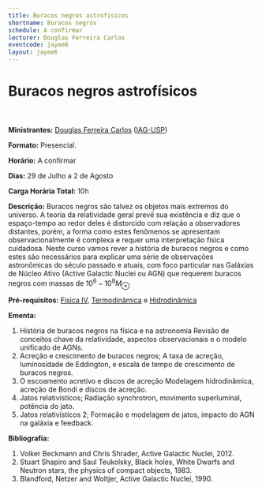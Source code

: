```yaml
---
title: Buracos negros astrofísicos
shortname: Buracos negros
schedule: A confirmar
lecturer: Douglas Ferreira Carlos
eventcode: jayme6
layout: jayme6
---
```

# Buracos negros astrofísicos <br><br>

**Ministrantes:** [Douglas Ferreira Carlos](http://lattes.cnpq.br/0502625319203084) ([IAG-USP](https://www.iag.usp.br/))

**Formato:** Presencial.

**Horário:** A confirmar

**Dias:** 29 de Julho a 2 de Agosto

**Carga Horária Total:** 10h

**Descrição:**  Buracos negros são talvez os objetos mais extremos do universo. A teoria da relatividade
geral prevê sua existência e diz que o espaço-tempo ao redor deles é distorcido com
relação a observadores distantes, porém, a forma como estes fenômenos se apresentam
observacionalmente é complexa e requer uma interpretação física cuidadosa. Neste curso
vamos rever a história de buracos negros e como estes são necessários para explicar uma
série de observações astronômicas do século passado e atuais, com foco particular nas
Galáxias de Núcleo Ativo (Active Galactic Nuclei ou AGN) que requerem buracos negros
com massas de $10^6 - 10^8 M_\otimes$

**Pré-requisitos:** [Física IV](https://uspdigital.usp.br/jupiterweb/obterDisciplina?sgldis=4302212&verdis=1), [Termodinâmica](https://uspdigital.usp.br/jupiterweb/obterDisciplina?sgldis=4302308&verdis=1) e [Hidrodinâmica]()

**Ementa:** 

1. História de buracos negros na física e na astronomia Revisão de conceitos chave da relatividade, aspectos observacionais e o modelo unificado de AGNs.
2. Acreção e crescimento de buracos negros; A taxa de acreção, luminosidade de Eddington, e escala de tempo de crescimento de buracos negros.
3. O escoamento acretivo e discos de acreção Modelagem hidrodinâmica, acreção de Bondi e discos de acreção.
4. Jatos relativísticos; Radiação synchrotron, movimento superluminal, potência do jato.
5. Jatos relativísticos 2; Formação e modelagem de jatos, impacto do AGN na galáxia e feedback.

**Bibliografia:**

1. Volker Beckmann and Chris Shrader, Active Galactic Nuclei, 2012.
2. Stuart Shapiro and Saul Teukolsky, Black holes, White Dwarfs and Neutron stars, the physics of compact objects, 1983.
3. Blandford, Netzer and Woltjer, Active Galactic Nuclei, 1990.
